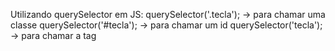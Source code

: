 Utilizando querySelector em JS:
querySelector('.tecla'); -> para chamar uma classe
querySelector('#tecla'); -> para chamar um id
querySelector('tecla'); -> para chamar a tag

